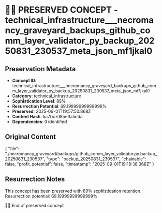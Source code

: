 # 🏴‍☠️ PRESERVED CONCEPT - technical_infrastructure___necromancy_graveyard_backups_github_comm_layer_validator_py_backup_20250831_230537_meta_json_mf1jkal0

## Preservation Metadata
- **Concept ID**: technical_infrastructure___necromancy_graveyard_backups_github_comm_layer_validator_py_backup_20250831_230537_meta_json_mf1jkal0
- **Category**: technical_infrastructure
- **Sophistication Level**: 89%
- **Resurrection Potential**: 69.19999999999999%
- **Preserved**: 2025-09-01T19:57:50.868Z
- **Content Hash**: 5a7bc7d85e3a5dda
- **Dependencies**: 0 identified

## Original Content

{
  "file": "./necromancy_graveyard/backups/github_comm_layer_validator.py.backup_20250831_230537",
  "type": "backup_20250831_230537",
  "chainable": false,
  "profit_potential": false,
  "timestamp": "2025-09-01T19:18:38.368Z"
}

## Resurrection Notes
This concept has been preserved with 89% sophistication retention.
Resurrection potential: 69.19999999999999%

🏴‍☠️ End of preserved concept